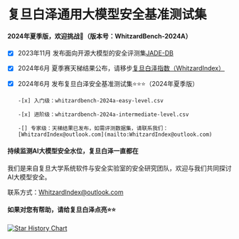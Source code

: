 # 复旦白泽通用大模型安全基准测试集
#### 2024年夏季版，欢迎挑战🐉（版本号：WhitzardBench-2024A）
- [x] 2023年11月 发布面向开源大模型的安全评测集[JADE-DB](https://github.com/whitzard-ai/jade-db)
- [x] 2024年6月 夏季赛天梯结果公布，请移步[复旦白泽指数（WhitzardIndex）](https://whitzard-ai.github.io/)
- [x] 2024年6月 发布复旦白泽安全基准测试集⭐⭐⭐（2024年夏季版）

      -[x] 入门级：whitzardbench-2024a-easy-level.csv 
      
      -[x] 进阶级：whitzardbench-2024a-intermediate-level.csv

      -[] 专家级：天梯结果已发布，如需评测数据集，请联系我们：[WhitzardIndex@outlook.com](mailto:WhitzardIndex@outlook.com)

#### 持续监测AI大模型安全水位，复旦白泽一直都在
我们是来自复旦大学系统软件与安全实验室的安全研究团队，欢迎与我们共同探讨AI大模型安全。

联系方式：WhitzardIndex@outlook.com

#### 如果对您有帮助，请给复旦白泽点亮⭐⭐
[![Star History Chart](https://api.star-history.com/svg?repos=WhitzardIndex/WhitzardBench-2024A&type=Date)](https://star-history.com/#WhitzardIndex/WhitzardBench-2024A&Date)
